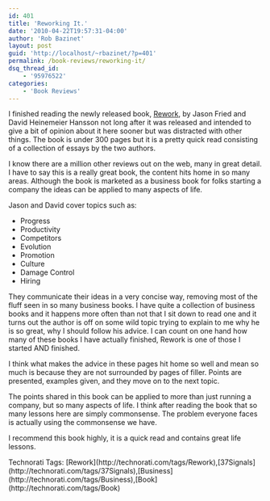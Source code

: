 ```yaml
---
id: 401
title: 'Reworking It.'
date: '2010-04-22T19:57:31-04:00'
author: 'Rob Bazinet'
layout: post
guid: 'http://localhost/~rbazinet/?p=401'
permalink: /book-reviews/reworking-it/
dsq_thread_id:
    - '95976522'
categories:
    - 'Book Reviews'
---
```


I finished reading the newly released book, [Rework](http://37signals.com/rework/), by Jason Fried and David Heinemeier Hansson not long after it was released and intended to give a bit of opinion about it here sooner but was distracted with other things. The book is under 300 pages but it is a pretty quick read consisting of a collection of essays by the two authors.

I know there are a million other reviews out on the web, many in great detail. I have to say this is a really great book, the content hits home in so many areas. Although the book is marketed as a business book for folks starting a company the ideas can be applied to many aspects of life.

Jason and David cover topics such as:

- Progress
- Productivity
- Competitors
- Evolution
- Promotion
- Culture
- Damage Control
- Hiring
 
They communicate their ideas in a very concise way, removing most of the fluff seen in so many business books. I have quite a collection of business books and it happens more often than not that I sit down to read one and it turns out the author is off on some wild topic trying to explain to me why he is so great, why I should follow his advice. I can count on one hand how many of these books I have actually finished, Rework is one of those I started AND finished.

I think what makes the advice in these pages hit home so well and mean so much is because they are not surrounded by pages of filler. Points are presented, examples given, and they move on to the next topic.

The points shared in this book can be applied to more than just running a company, but so many aspects of life. I think after reading the book that so many lessons here are simply commonsense. The problem everyone faces is actually using the commonsense we have.

I recommend this book highly, it is a quick read and contains great life lessons.

<div class="wlWriterEditableSmartContent" id="scid:0767317B-992E-4b12-91E0-4F059A8CECA8:4377efb5-46d6-4ed6-811b-bea77f39ce06" style="padding-bottom: 0px; margin: 0px; padding-left: 0px; padding-right: 0px; display: inline; float: none; padding-top: 0px">Technorati Tags: [Rework](http://technorati.com/tags/Rework),[37Signals](http://technorati.com/tags/37Signals),[Business](http://technorati.com/tags/Business),[Book](http://technorati.com/tags/Book)</div>